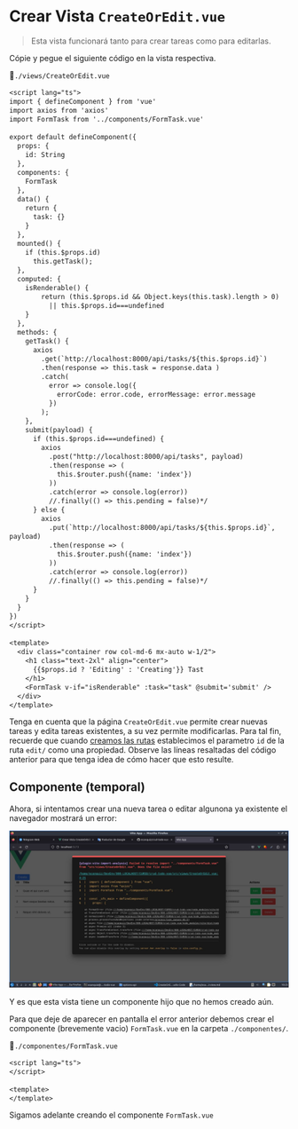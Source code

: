 # Crear Vista `CreateOrEdit.vue`

>Esta vista funcionará tanto para crear tareas como para editarlas.

Cópie y pegue el siguiente código en la vista respectiva.

📃`./views/CreateOrEdit.vue`
```vue{8,19,24,25,31,40,50,65}
<script lang="ts">
import { defineComponent } from 'vue'
import axios from 'axios'
import FormTask from '../components/FormTask.vue'

export default defineComponent({
  props: {
    id: String
  },
  components: {
    FormTask
  },
  data() {
    return {
      task: {}
    }
  },
  mounted() {
    if (this.$props.id)
      this.getTask();
  },
  computed: {
    isRenderable() {
        return (this.$props.id && Object.keys(this.task).length > 0)
          || this.$props.id===undefined
    }
  },  
  methods: {
    getTask() {
      axios
        .get(`http://localhost:8000/api/tasks/${this.$props.id}`)
        .then(response => this.task = response.data )
        .catch(
          error => console.log({
            errorCode: error.code, errorMessage: error.message
          })
        );
    },
    submit(payload) {
      if (this.$props.id===undefined) {
        axios
          .post("http://localhost:8000/api/tasks", payload)
          .then(response => (
            this.$router.push({name: 'index'})            
          ))
          .catch(error => console.log(error))
          //.finally(() => this.pending = false)*/
      } else {
        axios
          .put(`http://localhost:8000/api/tasks/${this.$props.id}`, payload)
          .then(response => (
            this.$router.push({name: 'index'})            
          ))
          .catch(error => console.log(error))
          //.finally(() => this.pending = false)*/
      }
    }  
  }
})
</script>

<template>
  <div class="container row col-md-6 mx-auto w-1/2">
    <h1 class="text-2xl" align="center">
      {{$props.id ? 'Editing' : 'Creating'}} Tast
    </h1>
    <FormTask v-if="isRenderable" :task="task" @submit='submit' />
  </div>
</template>
```

Tenga en cuenta que la página `CreateOrEdit.vue` permite crear nuevas tareas y edita tareas existentes, a su vez permite modificarlas. Para tal fin, recuerde que cuando [creamos las rutas](../vue/create-routes.html) establecimos el parametro `id` de la ruta `edit/` como una propiedad. Observe las líneas resaltadas del código anterior para que tenga idea de cómo hacer que esto resulte.

## Componente (temporal)

Ahora, si intentamos crear una nueva tarea o editar algunona ya existente el navegador mostrará un error:

![vue-create-createoredit](./img/vue-create-createoredit-1.jpg)

Y es que esta vista tiene un componente hijo que no hemos creado aún.


Para que deje de aparecer en pantalla el error anterior debemos crear el componente (brevemente vacio) `FormTask.vue` en la carpeta `./componentes/`.

📃`./componentes/FormTask.vue`
```vue
<script lang="ts">
</script>

<template>
</template>
```

Sigamos adelante creando el componente `FormTask.vue`

